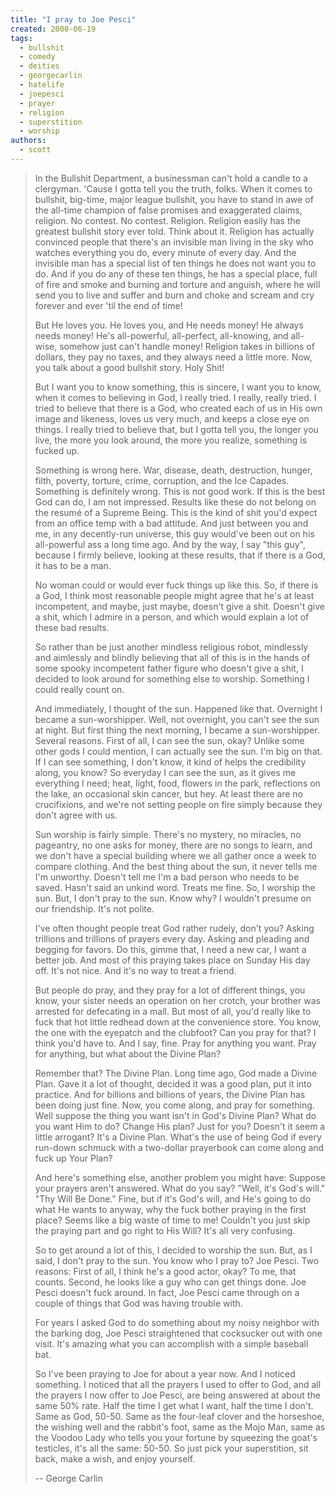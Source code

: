 ```yaml
---
title: "I pray to Joe Pesci"
created: 2000-06-19
tags: 
  - bullshit
  - comedy
  - deities
  - georgecarlin
  - hatelife
  - joepesci
  - prayer
  - religion
  - superstition
  - worship
authors: 
  - scott
---
```


> In the Bullshit Department, a businessman can't hold a candle to a clergyman. 'Cause I gotta tell you the truth, folks. When it comes to bullshit, big-time, major league bullshit, you have to stand in awe of the all-time champion of false promises and exaggerated claims, religion. No contest. No contest. Religion. Religion easily has the greatest bullshit story ever told. Think about it. Religion has actually convinced people that there's an invisible man living in the sky who watches everything you do, every minute of every day. And the invisible man has a special list of ten things he does not want you to do. And if you do any of these ten things, he has a special place, full of fire and smoke and burning and torture and anguish, where he will send you to live and suffer and burn and choke and scream and cry forever and ever 'til the end of time!
> 
> But He loves you. He loves you, and He needs money! He always needs money! He's all-powerful, all-perfect, all-knowing, and all-wise, somehow just can't handle money! Religion takes in billions of dollars, they pay no taxes, and they always need a little more. Now, you talk about a good bullshit story. Holy Shit!
> 
> But I want you to know something, this is sincere, I want you to know, when it comes to believing in God, I really tried. I really, really tried. I tried to believe that there is a God, who created each of us in His own image and likeness, loves us very much, and keeps a close eye on things. I really tried to believe that, but I gotta tell you, the longer you live, the more you look around, the more you realize, something is fucked up.
> 
> Something is wrong here. War, disease, death, destruction, hunger, filth, poverty, torture, crime, corruption, and the Ice Capades. Something is definitely wrong. This is not good work. If this is the best God can do, I am not impressed. Results like these do not belong on the resumé of a Supreme Being. This is the kind of shit you'd expect from an office temp with a bad attitude. And just between you and me, in any decently-run universe, this guy would've been out on his all-powerful ass a long time ago. And by the way, I say "this guy", because I firmly believe, looking at these results, that if there is a God, it has to be a man.
> 
> No woman could or would ever fuck things up like this. So, if there is a God, I think most reasonable people might agree that he's at least incompetent, and maybe, just maybe, doesn't give a shit. Doesn't give a shit, which I admire in a person, and which would explain a lot of these bad results.
> 
> So rather than be just another mindless religious robot, mindlessly and aimlessly and blindly believing that all of this is in the hands of some spooky incompetent father figure who doesn't give a shit, I decided to look around for something else to worship. Something I could really count on.
> 
> And immediately, I thought of the sun. Happened like that. Overnight I became a sun-worshipper. Well, not overnight, you can't see the sun at night. But first thing the next morning, I became a sun-worshipper. Several reasons. First of all, I can see the sun, okay? Unlike some other gods I could mention, I can actually see the sun. I'm big on that. If I can see something, I don't know, it kind of helps the credibility along, you know? So everyday I can see the sun, as it gives me everything I need; heat, light, food, flowers in the park, reflections on the lake, an occasional skin cancer, but hey. At least there are no crucifixions, and we're not setting people on fire simply because they don't agree with us.
> 
> Sun worship is fairly simple. There's no mystery, no miracles, no pageantry, no one asks for money, there are no songs to learn, and we don't have a special building where we all gather once a week to compare clothing. And the best thing about the sun, it never tells me I'm unworthy. Doesn't tell me I'm a bad person who needs to be saved. Hasn't said an unkind word. Treats me fine. So, I worship the sun. But, I don't pray to the sun. Know why? I wouldn't presume on our friendship. It's not polite.
> 
> I've often thought people treat God rather rudely, don't you? Asking trillions and trillions of prayers every day. Asking and pleading and begging for favors. Do this, gimme that, I need a new car, I want a better job. And most of this praying takes place on Sunday His day off. It's not nice. And it's no way to treat a friend.
> 
> But people do pray, and they pray for a lot of different things, you know, your sister needs an operation on her crotch, your brother was arrested for defecating in a mall. But most of all, you'd really like to fuck that hot little redhead down at the convenience store. You know, the one with the eyepatch and the clubfoot? Can you pray for that? I think you'd have to. And I say, fine. Pray for anything you want. Pray for anything, but what about the Divine Plan?
> 
> Remember that? The Divine Plan. Long time ago, God made a Divine Plan. Gave it a lot of thought, decided it was a good plan, put it into practice. And for billions and billions of years, the Divine Plan has been doing just fine. Now, you come along, and pray for something. Well suppose the thing you want isn't in God's Divine Plan? What do you want Him to do? Change His plan? Just for you? Doesn't it seem a little arrogant? It's a Divine Plan. What's the use of being God if every run-down schmuck with a two-dollar prayerbook can come along and fuck up Your Plan?
> 
> And here's something else, another problem you might have: Suppose your prayers aren't answered. What do you say? "Well, it's God's will." "Thy Will Be Done." Fine, but if it's God's will, and He's going to do what He wants to anyway, why the fuck bother praying in the first place? Seems like a big waste of time to me! Couldn't you just skip the praying part and go right to His Will? It's all very confusing.
> 
> So to get around a lot of this, I decided to worship the sun. But, as I said, I don't pray to the sun. You know who I pray to? Joe Pesci. Two reasons: First of all, I think he's a good actor, okay? To me, that counts. Second, he looks like a guy who can get things done. Joe Pesci doesn't fuck around. In fact, Joe Pesci came through on a couple of things that God was having trouble with.
> 
> For years I asked God to do something about my noisy neighbor with the barking dog, Joe Pesci straightened that cocksucker out with one visit. It's amazing what you can accomplish with a simple baseball bat.
> 
> So I've been praying to Joe for about a year now. And I noticed something. I noticed that all the prayers I used to offer to God, and all the prayers I now offer to Joe Pesci, are being answered at about the same 50% rate. Half the time I get what I want, half the time I don't. Same as God, 50-50. Same as the four-leaf clover and the horseshoe, the wishing well and the rabbit's foot, same as the Mojo Man, same as the Voodoo Lady who tells you your fortune by squeezing the goat's testicles, it's all the same: 50-50. So just pick your superstition, sit back, make a wish, and enjoy yourself.
> 
> \-- George Carlin

